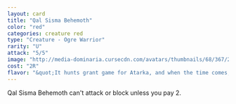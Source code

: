 ```yaml
---
layout: card
title: "Qal Sisma Behemoth"
color: "red"
categories: creature red
type: "Creature - Ogre Warrior"
rarity: "U"
attack: "5/5"
image: "http://media-dominaria.cursecdn.com/avatars/thumbnails/68/367/200/283/635618454369166546.png"
cost: "2R"
flavor: "&quot;It hunts grant game for Atarka, and when the time comes, it will become a mighty feast.&quot; - Surrak, the Hunt Caller"
---
```


Qal Sisma Behemoth can't attack or block unless you pay <span class="mana">2</span>.
